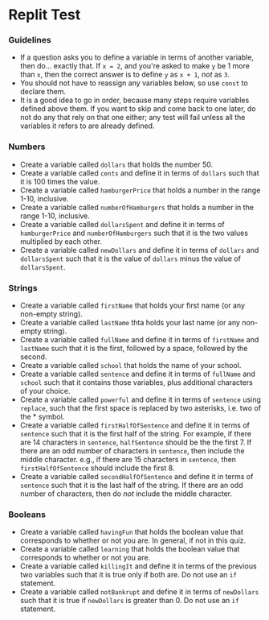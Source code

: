 # Replit Test

### Guidelines

* If a question asks you to define a variable in terms of another variable, then do... exactly that. If `x = 2`, and you're asked to make `y` be 1 more than `x`, then the correct answer is to define `y` as `x + 1`, _not_ as `3`.
* You should not have to reassign any variables below, so use `const` to declare them.
* It is a good idea to go in order, because many steps require variables defined above them. If you want to skip and come back to one later, do not do any that rely on that one either; any test will fail unless all the variables it refers to are already defined.


### Numbers

* Create a variable called `dollars` that holds the number 50.
* Create a variable called `cents` and define it in terms of `dollars` such that it is 100 times the value.
* Create a variable called `hamburgerPrice` that holds a number in the range 1-10, inclusive.
* Create a variable called `numberOfHamburgers` that holds a number in the range 1-10, inclusive.
* Create a variable called `dollarsSpent` and define it in terms of `hamburgerPrice` and `numberOfHamburgers` such that it is the two values multiplied by each other.
* Create a variable called `newDollars` and define it in terms of `dollars` and `dollarsSpent` such that it is the value of `dollars` minus the value of `dollarsSpent`.


### Strings

* Create a variable called `firstName` that holds your first name (or any non-empty string).
* Create a variable called `lastName` thta holds your last name (or any non-empty string).
* Create a variable called `fullName` and define it in terms of `firstName` and `lastName` such that it is the first, followed by a space, followed by the second.
* Create a variable called `school` that holds the name of your school.
* Create a variable called `sentence` and define it in terms of `fullName` and `school` such that it contains those variables, plus additional characters of your choice.
* Create a variable called `powerful` and define it in terms of `sentence` using `replace`, such that the first space is replaced by two asterisks, i.e. two of the * symbol.
* Create a variable called `firstHalfOfSentence` and define it in terms of `sentence` such that it is the first half of the string. For example, if there are 14 characters in `sentence`, `halfSentence` should be the the first 7. If there are an odd number of characters in `sentence`, then include the middle character. e.g., if there are 15 characters in `sentence`, then `firstHalfOfSentence` should include the first 8.
* Create a variable called `secondHalfOfSentence` and define it in terms of `sentence` such that it is the last half of the string. If there are an odd number of characters, then do _not_ include the middle character.


### Booleans

* Create a variable called `havingFun` that holds the boolean value that corresponds to whether or not you are. In general, if not in this quiz.
* Create a variable called `learning` that holds the boolean value that corresponds to whether or not you are.
* Create a variable called `killingIt` and define it in terms of the previous two variables such that it is true only if both are. Do not use an `if` statement.
* Create a variable called `notBankrupt` and define it in terms of `newDollars` such that it is true if `newDollars` is greater than 0. Do not use an `if` statement.
